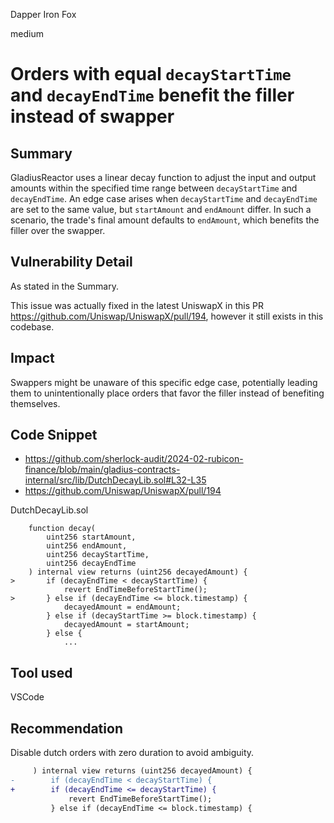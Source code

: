 Dapper Iron Fox

medium

# Orders with equal `decayStartTime` and `decayEndTime` benefit the filler instead of swapper

## Summary

GladiusReactor uses a linear decay function to adjust the input and output amounts within the specified time range between `decayStartTime` and `decayEndTime`. An edge case arises when `decayStartTime` and `decayEndTime` are set to the same value, but `startAmount` and `endAmount` differ. In such a scenario, the trade's final amount defaults to `endAmount`, which benefits the filler over the swapper.

## Vulnerability Detail

As stated in the Summary.

This issue was actually fixed in the latest UniswapX in this PR https://github.com/Uniswap/UniswapX/pull/194, however it still exists in this codebase.

## Impact

Swappers might be unaware of this specific edge case, potentially leading them to unintentionally place orders that favor the filler instead of benefiting themselves.

## Code Snippet

- https://github.com/sherlock-audit/2024-02-rubicon-finance/blob/main/gladius-contracts-internal/src/lib/DutchDecayLib.sol#L32-L35
- https://github.com/Uniswap/UniswapX/pull/194

DutchDecayLib.sol
```solidity
    function decay(
        uint256 startAmount,
        uint256 endAmount,
        uint256 decayStartTime,
        uint256 decayEndTime
    ) internal view returns (uint256 decayedAmount) {
>       if (decayEndTime < decayStartTime) {
            revert EndTimeBeforeStartTime();
>       } else if (decayEndTime <= block.timestamp) {
            decayedAmount = endAmount;
        } else if (decayStartTime >= block.timestamp) {
            decayedAmount = startAmount;
        } else {
            ...

```

## Tool used

VSCode

## Recommendation

Disable dutch orders with zero duration to avoid ambiguity.

```diff
     ) internal view returns (uint256 decayedAmount) {
-        if (decayEndTime < decayStartTime) {
+        if (decayEndTime <= decayStartTime) {
             revert EndTimeBeforeStartTime();
         } else if (decayEndTime <= block.timestamp) {

```